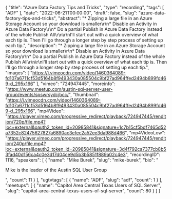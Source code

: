 {
  "title": "Azure Data Factory Tips and Tricks",
  "type": "recording",
  "tags": [
    "ADF"
  ],
  "date": "2022-06-21T00:00:00",
  "draft": false,
  "slug": "azure-data-factory-tips-and-tricks",
  "abstract": "* Zipping a large file in an Azure Storage Account so your download is smaller\r\n* Disable an Activity in Azure Data Factory\r\n* Do a partial Publish in Azure Data Factory instead of the whole Publish All\r\n\r\nI'll start out with a quick overview of what each tip is. Then I'll go through a longer step by step process of setting up each tip.",
  "description": "* Zipping a large file in an Azure Storage Account so your download is smaller\r\n* Disable an Activity in Azure Data Factory\r\n* Do a partial Publish in Azure Data Factory instead of the whole Publish All\r\n\r\nI'll start out with a quick overview of what each tip is. Then I'll go through a longer step by step process of setting up each tip.",
  "images": [
    "https://i.vimeocdn.com/video/1460364089-fd107a6711cf53d5164b8f9493430a085504c9bf27ad964ffed2494b899fd469-d_295x166"
  ],
  "vimeo": "724947445",
  "moreinfo": "https://www.meetup.com/austin-sql-server-user-group/events/spswrsydcjbcc/",
  "thumbnail": "https://i.vimeocdn.com/video/1460364089-fd107a6711cf53d5164b8f9493430a085504c9bf27ad964ffed2494b899fd469-d_295x166",
  "mp4Video": "https://player.vimeo.com/progressive_redirect/playback/724947445/rendition/720p/file.mp4?loc=external&oauth2_token_id=20985841&signature=1c7b15cf5bdf7465d52a7352c82475627827a6890ac3efec2a52ee3da988d466",
  "mp4VideoLow": "https://player.vimeo.com/progressive_redirect/playback/724947445/rendition/240p/file.mp4?loc=external&oauth2_token_id=20985841&signature=3d4f792ca7377cb8b53fad40d156ca4c0e3d17d04ce9d5b3b5851f889a02c4e3",
  "recordingID": 1116,
  "speakers": [
    {
      "name": "Mike Burek",
      "slug": "mike-burek",
      "bio": "<p>Mike is the leader of the Austin SQL User Group</p>",
      "count": 11
    }
  ],
  "ugtvtags": [
    {
      "name": "ADF",
      "slug": "adf",
      "count": 1
    }
  ],
  "meetups": [
    {
      "name": "Capitol Area Central Texas Users of SQL Server",
      "slug": "capitol-area-central-texas-users-of-sql-server",
      "count": 80
    }
  ]
}